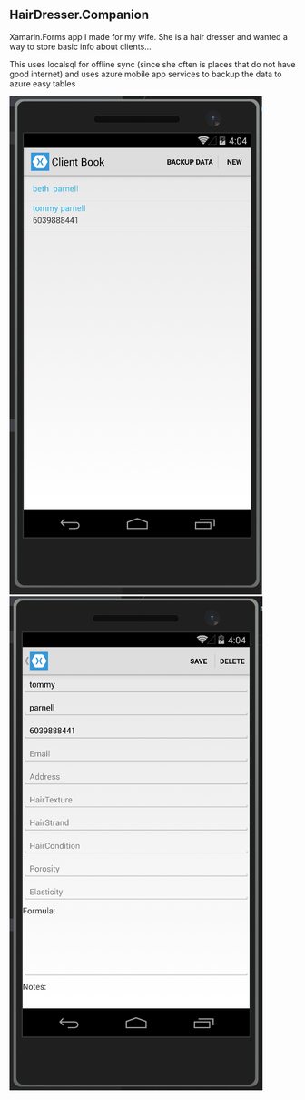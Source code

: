 ## HairDresser.Companion

Xamarin.Forms app I made for my wife. She is a hair dresser and wanted a way to store basic info about clients...

This uses localsql for offline sync (since she often is places that do not have good internet) and uses azure mobile app services to backup the data to azure easy tables


![](1.PNG) ![](2.PNG)